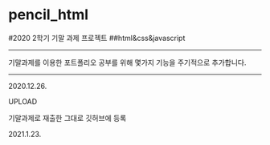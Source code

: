 # pencil_html


#2020 2학기 기말 과제 프로젝트 
##html&css&javascript

------------
기말과제를 이용한 포트폴리오
공부를 위해 몇가지 기능을 주기적으로 추가합니다.

------------

2020.12.26.

UPLOAD

기말과제로 재출한 그대로 깃허브에 등록

2021.1.23.
